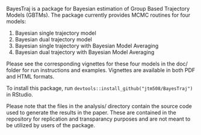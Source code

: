 BayesTraj is a package for Bayesian estimation of Group Based Trajectory Models (GBTMs). The package currently provides MCMC routines for four models:

1. Bayesian single trajectory model
2. Bayesian dual trajectory model
3. Bayesian single trajectory with Bayesian Model Averaging
4. Bayesian dual trajectory with Bayesian Model Averaging

Please see the corresponding vignettes for these four models in the doc/ folder for run instructions and examples. Vignettes are available in both PDF and HTML formats.

To install this package, run `devtools::install_github("jtm508/BayesTraj")` in RStudio.

Please note that the files in the analysis/ directory contain the source code used to generate the results in the paper. These are contained in the repository for replication and transparancy purposes and are not meant to be utilized by users of the package.
